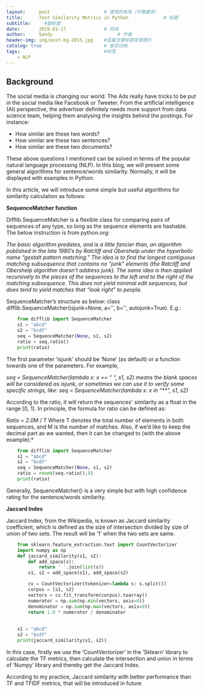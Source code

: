 ```yaml
---
layout:     post                    # 使用的布局（不需要改）
title:      Text Similarity Metrics in Python             # 标题 
subtitle:     #副标题
date:       2019-01-17              # 时间
author:     Sandy                        # 作者
header-img: img/post-bg-2015.jpg    #这篇文章标题背景图片
catalog: true                       # 是否归档
tags:                               #标签
    - NLP
---
```


## Background
The social media is changing our world. The Ads really have tricks to be put in the social media like Facebook or Tweeter. From the artificial intelligence (AI) perspective, the advertiser definitely needs more support from data science team, helping them analysing the insights behind the postings. For instance:
- How similar are these two words?
- How similar are these two sentences?
- How similar are these two documents?

These above questions I mentioned can be solved in terms of the popular natural language processing (NLP). In this blog, we will present some general algorithms for sentence/words similarity. Normally, it will be displayed with examples in Python.

In this article, we will introduce some simple but useful algorithms for similarity calculation as follows:

**SequenceMatcher function**

Difflib.SequenceMatcher is a flexible class for comparing pairs of sequences of any type, so long as the sequence elements are hashable. The below instruction is from python.org: 

*The basic algorithm predates, and is a little fancier than, an algorithm published in the late 1980’s by Ratcliff and Obershelp under the hyperbolic name “gestalt pattern matching.” The idea is to find the longest contiguous matching subsequence that contains no “junk” elements (the Ratcliff and Obershelp algorithm doesn’t address junk). The same idea is then applied recursively to the pieces of the sequences to the left and to the right of the matching subsequence. This does not yield minimal edit sequences, but does tend to yield matches that “look right” to people.*

SequenceMatcher’s structure as below:
class difflib.SequenceMatcher(isjunk=None, a='', b='', autojunk=True). E.g.:
```python
    from difflib import SequenceMatcher
    s1 = "abcd"
    s2 = "bcdf"
    seq = SequenceMatcher(None, s1, s2)
    ratio = seq.ratio()
    print(ratio)
```

The first parameter ‘isjunk’ should be ‘None’ (as default) or a function towards one of the parameters. For example, 

*seq = SequenceMatcher(lambda x: x == “ “, s1, s2) means the blank spaces will be considered as isjunk, or sometimes we can use it to verify some specific strings, like: seq = SequenceMatcher(lambda x: x in “**“, s1, s2)*

According to the ratio, it will return the sequences' similarity as a float in the range [0, 1]. In principle, the formula for ratio can be defined as:

*Ratio = 2.0*M / T
Where T denotes the total number of elements in both sequences, and M is the number of matches. Also, if we’d like to keep the decimal part as we wanted, then it can be changed to (with the above example):*
```python
    from difflib import SequenceMatcher
    s1 = "abcd"
    s2 = "bcdf"
    seq = SequenceMatcher(None, s1, s2)
    ratio = round(seq.ratio(),8)
    print(ratio)
```

Generally, SequenceMatcher() is a very simple but with high confidence rating for the sentence/words similarity.

**Jaccard Index**

Jaccard Index, from the Wikipedia, is known as Jaccard similarity coefficient, which is defined as the size of intersection divided by size of union of two sets. 
The result will be ‘1’ when the two sets are same.
```python
    from sklearn.feature_extraction.text import CountVectorizer
    import numpy as np
    def jaccard_similarity(s1, s2):
        def add_space(s):
            return ' '.join(list(s))
        s1, s2 = add_space(s1), add_space(s2)

        cv = CountVectorizer(tokenizer=lambda s: s.split())
        corpus = [s1, s2]
        vectors = cv.fit_transform(corpus).toarray()
        numerator = np.sum(np.min(vectors, axis=0))
        denominator = np.sum(np.max(vectors, axis=0))
        return 1.0 * numerator / denominator
 
 
    s1 = "abcd"
    s2 = "bcdf"
    print(jaccard_similarity(s1, s2))
``` 

In this case, firstly we use the ‘CountVectorizer’  in the ‘Sklearn’ library to calculate the TF metrics, then calculate the intersection and union in terms of ‘Numpy’ library and thereby get the Jaccard Index. 

According to my practice, Jaccard similarity with better performance than TF and TFIDF metrics, that will be introduced in future.






